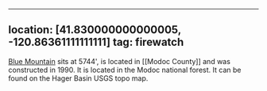 
---
location: [41.830000000000005, -120.86361111111111]
tag: firewatch
---

[Blue Mountain](http://www.peakbagging.com/CALookoutPhotos/BlueMtn.html) sits at 5744', is located in [[Modoc County]] and was constructed in 1990. It is located in the Modoc national forest. It can be found on the Hager Basin USGS topo map.
